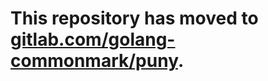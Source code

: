 # This repository has moved to [gitlab.com/golang-commonmark/puny](https://gitlab.com/golang-commonmark/puny).
